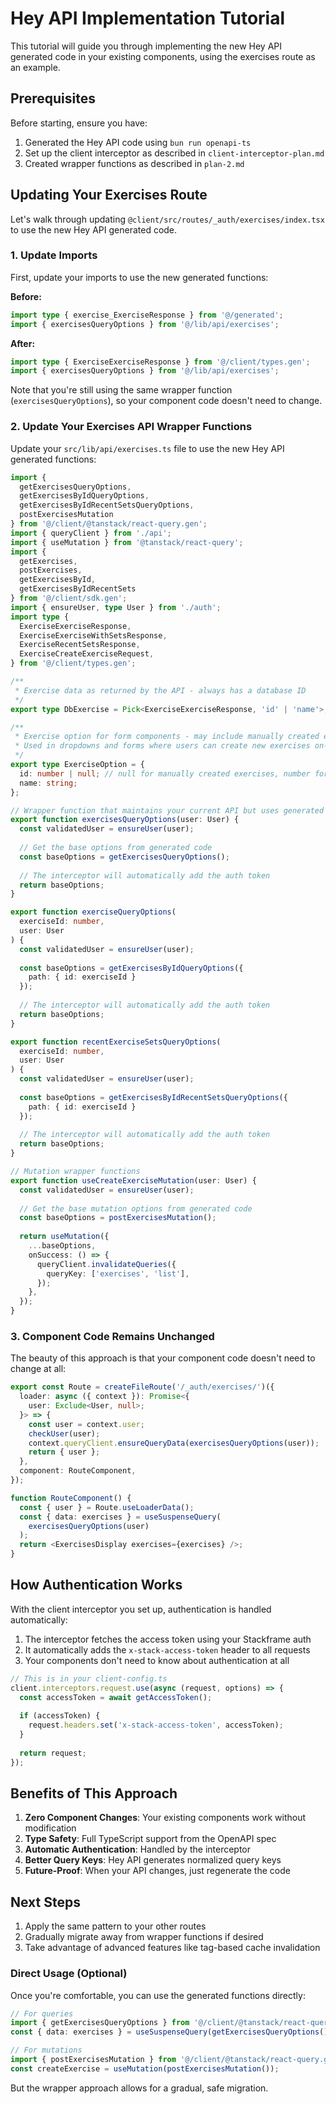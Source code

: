 # Hey API Implementation Tutorial

This tutorial will guide you through implementing the new Hey API generated code in your existing components, using the exercises route as an example.

## Prerequisites

Before starting, ensure you have:
1. Generated the Hey API code using `bun run openapi-ts`
2. Set up the client interceptor as described in `client-interceptor-plan.md`
3. Created wrapper functions as described in `plan-2.md`

## Updating Your Exercises Route

Let's walk through updating `@client/src/routes/_auth/exercises/index.tsx` to use the new Hey API generated code.

### 1. Update Imports

First, update your imports to use the new generated functions:

**Before:**
```typescript
import type { exercise_ExerciseResponse } from '@/generated';
import { exercisesQueryOptions } from '@/lib/api/exercises';
```

**After:**
```typescript
import type { ExerciseExerciseResponse } from '@/client/types.gen';
import { exercisesQueryOptions } from '@/lib/api/exercises';
```

Note that you're still using the same wrapper function (`exercisesQueryOptions`), so your component code doesn't need to change.

### 2. Update Your Exercises API Wrapper Functions

Update your `src/lib/api/exercises.ts` file to use the new Hey API generated functions:

```typescript
import { 
  getExercisesQueryOptions,
  getExercisesByIdQueryOptions,
  getExercisesByIdRecentSetsQueryOptions,
  postExercisesMutation
} from '@/client/@tanstack/react-query.gen';
import { queryClient } from './api';
import { useMutation } from '@tanstack/react-query';
import { 
  getExercises,
  postExercises,
  getExercisesById,
  getExercisesByIdRecentSets
} from '@/client/sdk.gen';
import { ensureUser, type User } from './auth';
import type {
  ExerciseExerciseResponse,
  ExerciseExerciseWithSetsResponse,
  ExerciseRecentSetsResponse,
  ExerciseCreateExerciseRequest,
} from '@/client/types.gen';

/**
 * Exercise data as returned by the API - always has a database ID
 */
export type DbExercise = Pick<ExerciseExerciseResponse, 'id' | 'name'>;

/**
 * Exercise option for form components - may include manually created exercises without IDs
 * Used in dropdowns and forms where users can create new exercises on-the-fly
 */
export type ExerciseOption = {
  id: number | null; // null for manually created exercises, number for DB exercises
  name: string;
};

// Wrapper function that maintains your current API but uses generated options
export function exercisesQueryOptions(user: User) {
  const validatedUser = ensureUser(user);
  
  // Get the base options from generated code
  const baseOptions = getExercisesQueryOptions();
  
  // The interceptor will automatically add the auth token
  return baseOptions;
}

export function exerciseQueryOptions(
  exerciseId: number,
  user: User
) {
  const validatedUser = ensureUser(user);
  
  const baseOptions = getExercisesByIdQueryOptions({
    path: { id: exerciseId }
  });
  
  // The interceptor will automatically add the auth token
  return baseOptions;
}

export function recentExerciseSetsQueryOptions(
  exerciseId: number,
  user: User
) {
  const validatedUser = ensureUser(user);
  
  const baseOptions = getExercisesByIdRecentSetsQueryOptions({
    path: { id: exerciseId }
  });
  
  // The interceptor will automatically add the auth token
  return baseOptions;
}

// Mutation wrapper functions
export function useCreateExerciseMutation(user: User) {
  const validatedUser = ensureUser(user);
  
  // Get the base mutation options from generated code
  const baseOptions = postExercisesMutation();
  
  return useMutation({
    ...baseOptions,
    onSuccess: () => {
      queryClient.invalidateQueries({
        queryKey: ['exercises', 'list'],
      });
    },
  });
}
```

### 3. Component Code Remains Unchanged

The beauty of this approach is that your component code doesn't need to change at all:

```typescript
export const Route = createFileRoute('/_auth/exercises/')({
  loader: async ({ context }): Promise<{
    user: Exclude<User, null>;
  }> => {
    const user = context.user;
    checkUser(user); 
    context.queryClient.ensureQueryData(exercisesQueryOptions(user));
    return { user };
  },
  component: RouteComponent,
});

function RouteComponent() {
  const { user } = Route.useLoaderData();
  const { data: exercises } = useSuspenseQuery(
    exercisesQueryOptions(user)
  );
  return <ExercisesDisplay exercises={exercises} />;
}
```

## How Authentication Works

With the client interceptor you set up, authentication is handled automatically:

1. The interceptor fetches the access token using your Stackframe auth
2. It automatically adds the `x-stack-access-token` header to all requests
3. Your components don't need to know about authentication at all

```typescript
// This is in your client-config.ts
client.interceptors.request.use(async (request, options) => {
  const accessToken = await getAccessToken();
  
  if (accessToken) {
    request.headers.set('x-stack-access-token', accessToken);
  }
  
  return request;
});
```

## Benefits of This Approach

1. **Zero Component Changes**: Your existing components work without modification
2. **Type Safety**: Full TypeScript support from the OpenAPI spec
3. **Automatic Authentication**: Handled by the interceptor
4. **Better Query Keys**: Hey API generates normalized query keys
5. **Future-Proof**: When your API changes, just regenerate the code

## Next Steps

1. Apply the same pattern to your other routes
2. Gradually migrate away from wrapper functions if desired
3. Take advantage of advanced features like tag-based cache invalidation

### Direct Usage (Optional)

Once you're comfortable, you can use the generated functions directly:

```typescript
// For queries
import { getExercisesQueryOptions } from '@/client/@tanstack/react-query.gen';
const { data: exercises } = useSuspenseQuery(getExercisesQueryOptions());

// For mutations
import { postExercisesMutation } from '@/client/@tanstack/react-query.gen';
const createExercise = useMutation(postExercisesMutation());
```

But the wrapper approach allows for a gradual, safe migration.